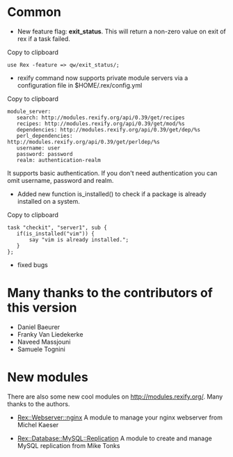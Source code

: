 Common
======

-   New feature flag: **exit\_status**. This will return a non-zero value on exit of rex if a task failed.

Copy to clipboard

    use Rex -feature => qw/exit_status/;

-   rexify command now supports private module servers via a configuration file in $HOME/.rex/config.yml

Copy to clipboard

    module_server:
       search: http://modules.rexify.org/api/0.39/get/recipes
       recipes: http://modules.rexify.org/api/0.39/get/mod/%s
       dependencies: http://modules.rexify.org/api/0.39/get/dep/%s
       perl_dependencies: http://modules.rexify.org/api/0.39/get/perldep/%s
       username: user
       password: password
       realm: authentication-realm

It supports basic authentication. If you don't need authentication you can omit username, password and realm.

-   Added new function is\_installed() to check if a package is already installed on a system.

Copy to clipboard

    task "checkit", "server1", sub {
       if(is_installed("vim")) {
           say "vim is already installed.";
       }
    };

-   fixed bugs

Many thanks to the contributors of this version
===============================================

-   Daniel Baeurer
-   Franky Van Liedekerke
-   Naveed Massjouni
-   Samuele Tognini

New modules
===========

There are also some new cool modules on http://modules.rexify.org/. Many thanks to the authors.

-   [Rex::Webserver::nginx](http://modules.rexify.org/module/Rex::Webserver::nginx) A module to manage your nginx webserver from Michel Kaeser

-   [Rex::Database::MySQL::Replication](http://modules.rexify.org/pod/Rex::Database::MySQL/file/Replication.pm) A module to create and manage MySQL replication from Mike Tonks


